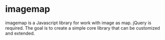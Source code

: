 # imagemap
imagemap is a Javascript library for work with image as map. jQuery is required. The goal is to create a simple core library that can be customized and extended.
